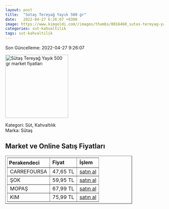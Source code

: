 ```yaml
---
layout: post
title:  "Sütaş Tereyağ Yayık 500 gr"
date:   2022-04-27 6:26:07 +0300
image: https://www.kimgeldi.com//images/thumbs/0016460_sutas-tereyag-yayik-500-gr-_510.jpeg
categories: sut-kahvaltilik
tags: sut-kahvaltilik
---
```


Son Güncelleme: 2022-04-27 9:26:07

<img src="https://www.kimgeldi.com//images/thumbs/0016460_sutas-tereyag-yayik-500-gr-_510.jpeg" width="200" alt="Sütaş Tereyağ Yayık 500 gr market fiyatları" />

Kategori: Süt, Kahvaltılık
<br />
Marka: Sütaş

<h2>Market ve Online Satış Fiyatları</h2>

<table border="1" style="padding: 5px;width:80%;">
  <tr>
    <td style="padding: 5px;"><strong>Perakendeci</strong></td>
    <td><strong>Fiyat</strong></td>
    <td><strong>İşlem</strong></td>
  </tr>
  <tr>
              <td title="CarrefourSA">CARREFOURSA</td>
              <td>47,65 TL</td>
              <td><a title="CarrefourSA" target="_blank" href="https://www.carrefoursa.com/sutas-yayik-tereyagi-500-g-p-30076795">satın al</a></td>
            </tr><tr>
              <td title="Şok">ŞOK</td>
              <td>59,95 TL</td>
              <td><a title="Şok" target="_blank" href="https://www.sokmarket.com.tr/geleneksel-tereyag-500-gr-p-3601/">satın al</a></td>
            </tr><tr>
              <td title="Mopaş">MOPAŞ</td>
              <td>67,99 TL</td>
              <td><a title="Mopaş" target="_blank" href="https://www.mopas.com.tr/sutas-yayik-tereyag-500-gr/p/824">satın al</a></td>
            </tr><tr>
              <td title="Kim">KIM</td>
              <td>75,99 TL</td>
              <td><a title="Kim" target="_blank" href="https://www.kimgeldi.com/sutas-tereyag-yayik-500-gr">satın al</a></td>
            </tr>
</table>
